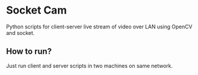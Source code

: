 # Socket Cam
Python scripts for client-server live stream of video over LAN using OpenCV and socket.

## How to run?
Just run client and server scripts in two machines on same network.
